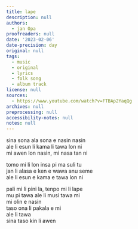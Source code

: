 ```yaml
---
title: lape
description: null
authors:
  - jan Opa
proofreaders: null
date: '2023-02-06'
date-precision: day
original: null
tags:
  - music
  - original
  - lyrics
  - folk song
  - album track
license: null
sources:
  - https://www.youtube.com/watch?v=FTBAp2YaqQg
archives: null
preprocessing: null
accessibility-notes: null
notes: null
---
```


sina sona ala sona e nasin nasin  
ale li esun li kama li tawa lon ni  
mi awen lon nasin, mi nasa tan ni

tomo mi li lon insa pi ma suli tu  
jan li alasa e ken e wawa anu seme  
ale li esun e kama e tawa lon ni

pali mi li pini la, tenpo mi li lape  
mu pi tawa ale li musi tawa mi  
mi olin e nasin  
taso ona li pakala e mi  
ale li tawa  
sina taso kin li awen
